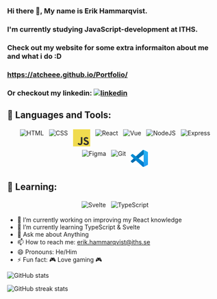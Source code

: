 ### Hi there 👋, My name is Erik Hammarqvist.
### I'm currently studying JavaScript-development at ITHS.

### Check out my website for some extra informaiton about me and what i do :D
### https://atcheee.github.io/Portfolio/

### Or checkout my linkedin: [<img src='https://cdn.jsdelivr.net/npm/simple-icons@3.0.1/icons/linkedin.svg' alt='linkedin' height='40'>](https://www.linkedin.com/in/erik-hammarqvist-610aa7231/)  

## 🧰 Languages and Tools:
<p align="center">

<img src="https://cdn.jsdelivr.net/gh/devicons/devicon/icons/html5/html5-original.svg" alt="HTML" height="40" style="vertical-align:top; margin:4px" />
<img src="https://cdn.jsdelivr.net/gh/devicons/devicon/icons/css3/css3-original.svg" alt="CSS" height="40" style="vertical-align:top; margin:4px" />
<img src="https://raw.githubusercontent.com/github/explore/80688e429a7d4ef2fca1e82350fe8e3517d3494d/topics/javascript/javascript.png" alt="Javascript" height="40" style="vertical-align:top; margin:4px">
<img src="https://cdn.jsdelivr.net/gh/devicons/devicon/icons/react/react-original.svg" alt="React" height="40" style="vertical-align:top; margin:4px"/>
<img src="https://cdn.jsdelivr.net/gh/devicons/devicon/icons/vuejs/vuejs-plain.svg" alt="Vue" height="40" style="vertical-align:top; margin:4px" />
<img src="https://cdn.jsdelivr.net/gh/devicons/devicon/icons/nodejs/nodejs-original-wordmark.svg" alt="NodeJS" height="40" style="vertical-align:top; margin:4px" />
<img src="https://cdn.jsdelivr.net/gh/devicons/devicon/icons/express/express-original.svg" alt="Express" height="40" style="vertical-align:top; margin:4px" />
<img src="https://cdn.jsdelivr.net/gh/devicons/devicon/icons/figma/figma-original.svg" alt="Figma" height="40" style="vertical-align:top; margin:4px" />
<img src="https://cdn.jsdelivr.net/gh/devicons/devicon/icons/git/git-plain-wordmark.svg" alt="Git" height="40" style="vertical-align:top; margin:4px" />
<img src="https://raw.githubusercontent.com/github/explore/80688e429a7d4ef2fca1e82350fe8e3517d3494d/topics/visual-studio-code/visual-studio-code.png" alt="VS Code" height="40" style="vertical-align:top; margin:4px">

</p>

## 📖 Learning:
<p align="center">

<img src="https://cdn.jsdelivr.net/gh/devicons/devicon/icons/svelte/svelte-original.svg" alt="Svelte" height="40" style="vertical-align:top; margin:4px" />
<img src="https://cdn.jsdelivr.net/gh/devicons/devicon/icons/typescript/typescript-original.svg" alt="TypeScript" height="40" style="vertical-align:top; margin:4px" />
</p>

- 🔭 I’m currently working on improving my React knowledge
- 🌱 I’m currently learning TypeScript & Svelte
- 💬 Ask me about Anything 
- 📫 How to reach me: erik.hammarqvist@iths.se 
- 😄 Pronouns: He/Him 
- ⚡ Fun fact: 🎮 Love gaming 🎮 

![GitHub stats](https://github-readme-stats.vercel.app/api?username=Atcheee&show_icons=true)  

![GitHub streak stats](https://github-readme-streak-stats.herokuapp.com/?user=Atcheee)  

